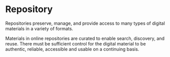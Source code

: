 # Repository

Repositories preserve, manage, and provide access to many types of digital materials in a variety of formats.

Materials in online repositories are curated to enable search, discovery, and reuse. There must be sufficient control for the digital material to be authentic, reliable, accessible and usable on a continuing basis.